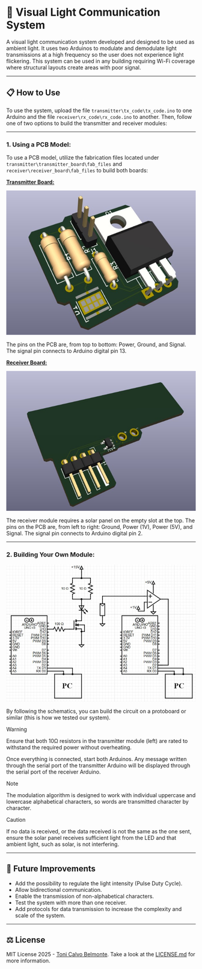 # 📡 Visual Light Communication System

A visual light communication system developed and designed to be used as ambient light. It uses two Arduinos to modulate and demodulate light transmissions at a high frequency so the user does not experience light flickering. This system can be used in any building requiring Wi-Fi coverage where structural layouts create areas with poor signal.

---

## 📋 How to Use

To use the system, upload the file `transmitter\tx_code\tx_code.ino` to one Arduino and the file `receiver\rx_code\rx_code.ino` to another. Then, follow one of two options to build the transmitter and receiver modules:

---

### __1. Using a PCB Model:__
To use a PCB model, utilize the fabrication files located under `transmitter\transmitter_board\fab_files` and `receiver\receiver_board\fab_files` to build both boards:

**<u>Transmitter Board:</u>**

![Transmitter Board 3D Model](./images/tx_3d_model.jpg)

The pins on the PCB are, from top to bottom: Power, Ground, and Signal. The signal pin connects to Arduino digital pin 13.

**<u>Receiver Board:</u>**

![Receiver Board 3D Model](./images/rx_3d_model.jpg)

The receiver module requires a solar panel on the empty slot at the top. The pins on the PCB are, from left to right: Ground, Power (1V), Power (5V), and Signal. The signal pin connects to Arduino digital pin 2.

---

### __2. Building Your Own Module:__

![Circuit Schematic](./images/circuit_schematics.jpg)

By following the schematics, you can build the circuit on a protoboard or similar (this is how we tested our system).

> [!WARNING]
> Ensure that both 10Ω resistors in the transmitter module (left) are rated to withstand the required power without overheating.

Once everything is connected, start both Arduinos. Any message written through the serial port of the transmitter Arduino will be displayed through the serial port of the receiver Arduino.

> [!NOTE]
> The modulation algorithm is designed to work with individual uppercase and lowercase alphabetical characters, so words are transmitted character by character.

> [!CAUTION]
> If no data is received, or the data received is not the same as the one sent, ensure the solar panel receives sufficient light from the LED and that ambient light, such as solar, is not interfering.

---

## 🔮 Future Improvements
* Add the possibility to regulate the light intensity (Pulse Duty Cycle).
* Allow bidirectional communication.
* Enable the transmission of non-alphabetical characters.
* Test the system with more than one receiver.
* Add protocols for data transmission to increase the complexity and scale of the system.

---

## ⚖ License
MIT License 2025 - [Toni Calvo Belmonte](https://github.com/Toni-Calvo). Take a look at the [LICENSE.md](LICENSE.md) for more information.
